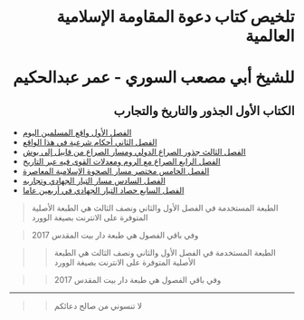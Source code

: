 # <div dir="rtl">تلخيص كتاب دعوة المقاومة الإسلامية العالمية</div>
# <div dir="rtl">للشيخ أبي مصعب السوري - عمر عبدالحكيم</div>
## <div dir="rtl">الكتاب الأول الجذور والتاريخ والتجارب</div>

- [الفصل الأول واقع المسلمين اليوم](DMIAP1C1.md)
- [الفصل الثاني أحكام شرعية في هذا الواقع](DMIAP1C2.md)
- [الفصل الثالث جذور الصراع الدولي ومسار الصراع من قابيل إلى بوش](DMIAP1C1.md)
- [الفصل الرابع الصراع مع الروم ومعدلات القوى فيه عبر التاريخ](DMIAP1C4.md)
- [الفصل الخامس مختصر مسار الصحوة الإسلامية المعاصرة](DMIAP1C1.md)
- [الفصل السادس مسار التيار الجهادي وتجاربه](DMIAP1C1.md)
- [الفصل السابع حصاد التيار الجهادي في أربعين عاما](DMIAP1C1.md)


> الطبعة المستخدمة في الفصل الأول والثاني ونصف الثالث هي الطبعة الأصلية المتوفرة على الانترنت بصيغة الوورد

> وفي باقي الفصول هي طبعة دار بيت المقدس 2017

>> الطبعة المستخدمة في الفصل الأول والثاني ونصف الثالث هي الطبعة الأصلية المتوفرة على الانترنت بصيغة الوورد

>> وفي باقي الفصول هي طبعة دار بيت المقدس 2017

---



>> لا تنسوني من صالح دعائكم

